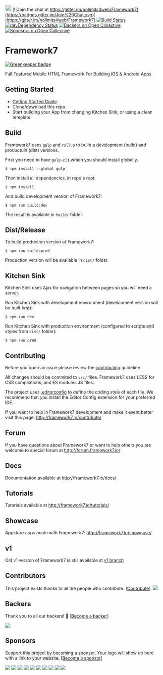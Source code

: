 <a href="https://www.patreon.com/vladimirkharlampidi"><img src="https://cdn.framework7.io/i/support-badge.png" height="20"></a>
[![Join the chat at https://gitter.im/nolimits4web/Framework7](https://badges.gitter.im/Join%20Chat.svg)](https://gitter.im/nolimits4web/Framework7)
[![Build Status](https://travis-ci.org/framework7io/framework7.svg?branch=master)](https://travis-ci.org/framework7io/framework7)
[![devDependency Status](https://david-dm.org/framework7io/framework7/dev-status.svg)](https://david-dm.org/framework7io/framework7#info=devDependencies) [![Backers on Open Collective](https://opencollective.com/framework7/backers/badge.svg)](#backers) [![Sponsors on Open Collective](https://opencollective.com/framework7/sponsors/badge.svg)](#sponsors) 

# Framework7

[![Greenkeeper badge](https://badges.greenkeeper.io/framework7io/Framework7.svg)](https://greenkeeper.io/)

Full Featured Mobile HTML Framework For Building iOS & Android Apps

## Getting Started
  * [Getting Started Guide](https://framework7.io/docs/introduction.html)
  * Clone/download this repo
  * Start building your App from changing Kitchen Sink, or using a clean template.

## Build

Framework7 uses `gulp` and `rollup` to build a development (build) and productuin (dist) versions.

First you need to have `gulp-cli` which you should install globally.

```
$ npm install --global gulp
```

Then install all dependencies, in repo's root:

```
$ npm install
```

And build development version of Framework7:
```
$ npm run build:dev
```

The result is available in `build/` folder.

## Dist/Release

To build production version of Framework7:

```
$ npm run build:prod
```

Production version will be available in `dist/` folder.

## Kitchen Sink

Kitchen Sink uses Ajax for navigation between pages so you will need a server.

Run Kitchen Sink with development environment (development version will be built first):

```
$ npm run dev
```

Run Kitchen Sink with production environment (configured to scripts and styles from `dist/` folder):

```
$ npm run prod
```

## Contributing

Before you open an issue please review the [contributing](https://github.com/framework7io/framework7/blob/master/CONTRIBUTING.md) guideline.

All changes should be commited to `src/` files. Framework7 uses LESS for CSS compliations, and ES modules JS files.

The project uses [.editorconfig](http://editorconfig.org/) to define the coding style of each file. We recommend that you install the Editor Config extension for your preferred IDE.

If you want to help in Framework7 development and make it event better visit this page: http://framework7.io/contribute/

## Forum

If you have questions about Framework7 or want to help others you are welcome to special forum at http://forum.framework7.io/

## Docs

Documentation available at http://framework7.io/docs/

## Tutorials

Tutorials available at http://framework7.io/tutorials/

## Showcase

Appstore apps made with Framework7: http://framework7.io/showcase/

## v1

Old v1 version of Framework7 is still available at [v1 branch](https://github.com/framework7io/Framework7/tree/v1)

## Contributors

This project exists thanks to all the people who contribute. [[Contribute](CONTRIBUTING.md)].
<a href="graphs/contributors"><img src="https://opencollective.com/framework7/contributors.svg?width=890&button=false" /></a>


## Backers

Thank you to all our backers! 🙏 [[Become a backer](https://opencollective.com/framework7#backer)]

<a href="https://opencollective.com/framework7#backers" target="_blank"><img src="https://opencollective.com/framework7/backers.svg?width=890"></a>


## Sponsors

Support this project by becoming a sponsor. Your logo will show up here with a link to your website. [[Become a sponsor](https://opencollective.com/framework7#sponsor)]

<a href="https://opencollective.com/framework7/sponsor/0/website" target="_blank"><img src="https://opencollective.com/framework7/sponsor/0/avatar.svg"></a>
<a href="https://opencollective.com/framework7/sponsor/1/website" target="_blank"><img src="https://opencollective.com/framework7/sponsor/1/avatar.svg"></a>
<a href="https://opencollective.com/framework7/sponsor/2/website" target="_blank"><img src="https://opencollective.com/framework7/sponsor/2/avatar.svg"></a>
<a href="https://opencollective.com/framework7/sponsor/3/website" target="_blank"><img src="https://opencollective.com/framework7/sponsor/3/avatar.svg"></a>
<a href="https://opencollective.com/framework7/sponsor/4/website" target="_blank"><img src="https://opencollective.com/framework7/sponsor/4/avatar.svg"></a>
<a href="https://opencollective.com/framework7/sponsor/5/website" target="_blank"><img src="https://opencollective.com/framework7/sponsor/5/avatar.svg"></a>
<a href="https://opencollective.com/framework7/sponsor/6/website" target="_blank"><img src="https://opencollective.com/framework7/sponsor/6/avatar.svg"></a>
<a href="https://opencollective.com/framework7/sponsor/7/website" target="_blank"><img src="https://opencollective.com/framework7/sponsor/7/avatar.svg"></a>
<a href="https://opencollective.com/framework7/sponsor/8/website" target="_blank"><img src="https://opencollective.com/framework7/sponsor/8/avatar.svg"></a>
<a href="https://opencollective.com/framework7/sponsor/9/website" target="_blank"><img src="https://opencollective.com/framework7/sponsor/9/avatar.svg"></a>


